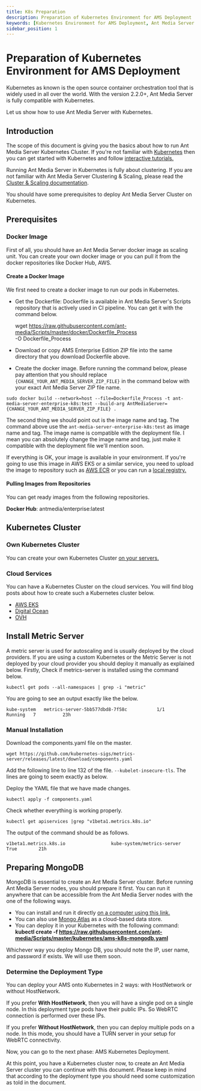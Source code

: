 ```yaml
---
title: K8s Preparation 
description: Preparation of Kubernetes Environment for AMS Deployment
keywords: [Kubernetes Environment for AMS Deployment, Ant Media Server Deployment, Ant Media Server Documentation, Ant Media Server Tutorials]
sidebar_position: 1
---
```


# Preparation of Kubernetes Environment for AMS Deployment

Kubernetes as known is the open source container orchestration tool that is widely used in all over the world. With the version 2.2.0+, Ant Media Server is fully compatible with Kubernetes. 

Let us show how to use Ant Media Server with Kubernetes.

## Introduction

The scope of this document is giving you the basics about how to run Ant Media Server Kubernetes Cluster. If you're not familiar with [Kubernetes](https://kubernetes.io/docs/home/) then you can get started with Kubernetes and follow [interactive tutorials.](https://kubernetes.io/docs/tutorials/kubernetes-basics/create-cluster/cluster-intro/)

Running Ant Media Server in Kubernetes is fully about clustering. If you are not familiar with Ant Media Server Clustering & Scaling, please read the [Cluster & Scaling documentation](/v1/docs/clustering-and-scaling-ant-media-server).

You should have some prerequisites to deploy Ant Media Server Cluster on Kubernetes.

## Prerequisites

### Docker Image

First of all, you should have an Ant Media Server docker image as scaling unit. You can create your own docker image or you can pull it from the docker repositories like Docker Hub, AWS.

#### Create a Docker Image

We first need to create a docker image to run our pods in Kubernetes.

*   Get the Dockerfile: Dockerfile is available in Ant Media Server's Scripts repository that is actively used in CI pipeline. You can get it with the command below.

    wget https://raw.githubusercontent.com/ant-media/Scripts/master/docker/Dockerfile_Process \
    -O Dockerfile_Process
    
*   Download or copy AMS Enterprise Edition ZIP file into the same directory that you download Dockerfile above.
*   Create the docker image. Before running the command below, please pay attention that you should replace `{CHANGE_YOUR_ANT_MEDIA_SERVER_ZIP_FILE}` in the command below with your exact Ant Media Server ZIP file name.

```shell
sudo docker build --network=host --file=Dockerfile_Process -t ant-media-server-enterprise-k8s:test --build-arg AntMediaServer={CHANGE_YOUR_ANT_MEDIA_SERVER_ZIP_FILE} .
```

The second thing we should point out is the image name and tag. The command above use the `ant-media-server-enterprise-k8s:test` as image name and tag. The image name is compatible with the deployment file. I mean you can absolutely change the image name and tag, just make it compatible with the deployment file we'll mention soon.

If everything is OK, your image is available in your environment. If you're going to use this image in AWS EKS or a similar service, you need to upload the image to repository such as [AWS ECR](https://aws.amazon.com/ecr/) or you can run a [local registry.](https://docs.docker.com/registry/deploying/#run-a-local-registry)

#### Pulling Images from Repositories

You can get ready images from the following repositories.

**Docker Hub**: antmedia/enterprise:latest

## Kubernetes Cluster

### Own Kubernetes Cluster

You can create your own Kubernetes Cluster [on your servers.](https://antmedia.io/scale-ant-media-server-with-kubernetes/)

### Cloud Services

You can have a Kubernetes Cluster on the cloud services. You will find blog posts about how to create such a Kubernetes cluster below.

* [AWS EKS](/guides/clustering-and-scaling/kubernetes/installing-ams-on-aws-eks/)
* [Digital Ocean](https://antmedia.io/how-to-create-kubernetes-cluster-on-digital-ocean/) 
* [OVH](https://antmedia.io/auto-scaling-streaming-server-with-kubernetes/)


## Install Metric Server 

A metric server is used for autoscaling and is usually deployed by the cloud providers. If you are using a custom Kubernetes or the Metric Server is not deployed by your cloud provider you should deploy it manually as explained below. Firstly, Check if metrics-server is installed using the command below.  
  
```shell
kubectl get pods --all-namespaces | grep -i "metric"
```

You are going to see an output exactly like the below.  
  
```shell
kube-system   metrics-server-5bb577dbd8-7f58c           1/1     Running   7          23h
```
  

### Manual Installation

Download the components.yaml file on the master.

```shell
wget https://github.com/kubernetes-sigs/metrics-server/releases/latest/download/components.yaml
```

Add the following line to line 132 of the file. ```--kubelet-insecure-tls```. The lines are going to seem exactly as below.

Deploy the YAML file that we have made changes.  
  
```shell
kubectl apply -f components.yaml
```
  
Check whether everything is working properly.  
  
```shell
kubectl get apiservices |grep "v1beta1.metrics.k8s.io"
```
  
The output of the command should be as follows.  
  
```shell
v1beta1.metrics.k8s.io                 kube-system/metrics-server   True        21h
```

## Preparing MongoDB

MongoDB is essential to create an Ant Media Server cluster. Before running Ant Media Server nodes, you should prepare it first. You can run it anywhere that can be accessible from the Ant Media Server nodes with the one of the following ways.

*   You can install and run it directly [on a computer using this link.](https://github.com/ant-media/Ant-Media-Server/wiki/Scaling-and-Load-Balancing#1-installing-databasemongodb)
*   You can also use [Mongo Atlas](https://www.mongodb.com/cloud/atlas) as a cloud-based data store.
*   You can deploy it in your Kubernetes with the following command: **kubectl create -f https://raw.githubusercontent.com/ant-media/Scripts/master/kubernetes/ams-k8s-mongodb.yaml**

Whichever way you deploy Mongo DB, you should note the IP, user name, and password if exists. We will use them soon.

### Determine the Deployment Type

You can deploy your AMS onto Kubernetes in 2 ways: with HostNetwork or without HostNetwork.

If you prefer **With HostNetwork**, then you will have a single pod on a single node. In this deployment type pods have their public IPs. So WebRTC connection is performed over these IPs.

If you prefer **Without HostNetwork**, then you can deploy multiple pods on a node. In this mode, you should have a TURN server in your setup for WebRTC connectivity.

Now, you can go to the next phase: AMS Kubernetes Deployment.  
  
At this point, you have a Kubernetes cluster now, to create an Ant Media Server cluster you can continue with this document. Please keep in mind that according to the deployment type you should need some customization as told in the document.
